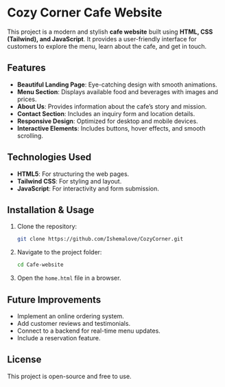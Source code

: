 # Cozy Corner Cafe Website

This project is a modern and stylish **cafe website** built using **HTML, CSS (Tailwind), and JavaScript**. It provides a user-friendly interface for customers to explore the menu, learn about the cafe, and get in touch.

## Features

- **Beautiful Landing Page**: Eye-catching design with smooth animations.
- **Menu Section**: Displays available food and beverages with images and prices.
- **About Us**: Provides information about the cafe’s story and mission.
- **Contact Section**: Includes an inquiry form and location details.
- **Responsive Design**: Optimized for desktop and mobile devices.
- **Interactive Elements**: Includes buttons, hover effects, and smooth scrolling.

## Technologies Used

- **HTML5**: For structuring the web pages.
- **Tailwind CSS**: For styling and layout.
- **JavaScript**: For interactivity and form submission.

## Installation & Usage

1. Clone the repository:
   ```sh
   git clone https://github.com/Ishemalove/CozyCorner.git
   ```
2. Navigate to the project folder:
   ```sh
   cd Cafe-website
   ```
3. Open the `home.html` file in a browser.

## Future Improvements

- Implement an online ordering system.
- Add customer reviews and testimonials.
- Connect to a backend for real-time menu updates.
- Include a reservation feature.

## License

This project is open-source and free to use.

